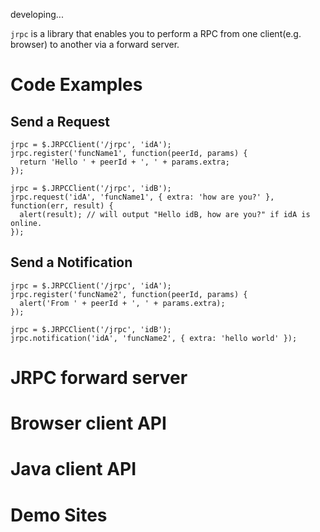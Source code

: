 developing...

`jrpc` is a library that enables you to perform a RPC from one client(e.g. browser) to another via a forward server.

Code Examples
===

Send a Request
---

    jrpc = $.JRPCClient('/jrpc', 'idA');
    jrpc.register('funcName1', function(peerId, params) {
      return 'Hello ' + peerId + ', ' + params.extra;
    });

    jrpc = $.JRPCClient('/jrpc', 'idB');
    jrpc.request('idA', 'funcName1', { extra: 'how are you?' }, function(err, result) {
      alert(result); // will output "Hello idB, how are you?" if idA is online.
    });

Send a Notification
---

    jrpc = $.JRPCClient('/jrpc', 'idA');
    jrpc.register('funcName2', function(peerId, params) {
      alert('From ' + peerId + ', ' + params.extra);
    });

    jrpc = $.JRPCClient('/jrpc', 'idB');
    jrpc.notification('idA', 'funcName2', { extra: 'hello world' });

JRPC forward server
===

Browser client API
===

Java client API
===

Demo Sites
===
